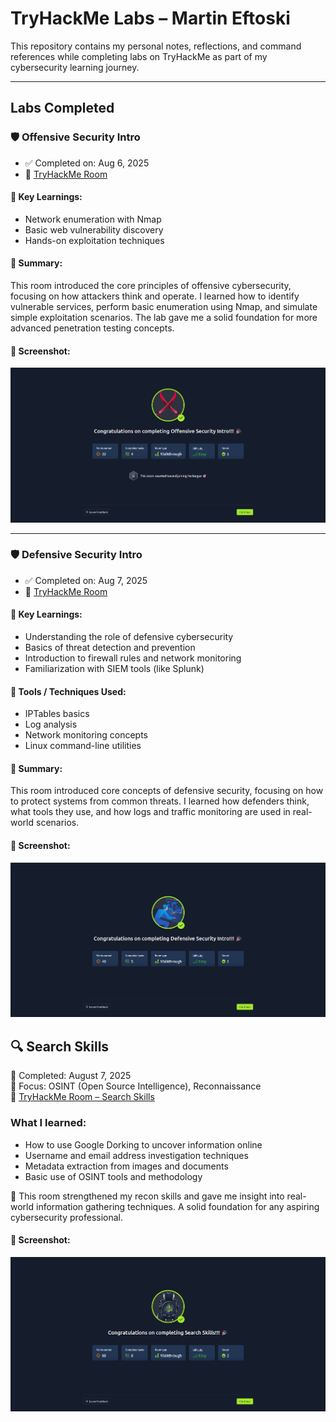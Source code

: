# TryHackMe Labs – Martin Eftoski

This repository contains my personal notes, reflections, and command references while completing labs on TryHackMe as part of my cybersecurity learning journey.

---

## Labs Completed

### 🛡️ Offensive Security Intro
- ✅ Completed on: Aug 6, 2025  
- 🔗 [TryHackMe Room](https://tryhackme.com/room/offensivesecurityintro)

#### 🧠 Key Learnings:
- Network enumeration with Nmap  
- Basic web vulnerability discovery  
- Hands-on exploitation techniques

#### 📝 Summary:
This room introduced the core principles of offensive cybersecurity, focusing on how attackers think and operate.
I learned how to identify vulnerable services, perform basic enumeration using Nmap, and simulate simple exploitation scenarios.
The lab gave me a solid foundation for more advanced penetration testing concepts.

#### 📸 Screenshot:
![Offensive Security Intro Screenshot](offensive.png)

---

### 🛡️ Defensive Security Intro
- ✅ Completed on: Aug 7, 2025  
- 🔗 [TryHackMe Room](https://tryhackme.com/room/defensivesecurityintro)

#### 🧠 Key Learnings:
- Understanding the role of defensive cybersecurity  
- Basics of threat detection and prevention  
- Introduction to firewall rules and network monitoring  
- Familiarization with SIEM tools (like Splunk)

#### 🔧 Tools / Techniques Used:
- IPTables basics  
- Log analysis  
- Network monitoring concepts  
- Linux command-line utilities

#### 📝 Summary:
This room introduced core concepts of defensive security, focusing on how to protect systems from common threats.
I learned how defenders think, what tools they use, and how logs and traffic monitoring are used in real-world scenarios.

#### 📸 Screenshot:
![Defensive Security Intro Screenshot](defensive.png)


## 🔍 Search Skills

📅 Completed: August 7, 2025  
🧠 Focus: OSINT (Open Source Intelligence), Reconnaissance  
🔗 [TryHackMe Room – Search Skills](https://tryhackme.com/room/searchskills)  

### What I learned:
- How to use Google Dorking to uncover information online
- Username and email address investigation techniques
- Metadata extraction from images and documents
- Basic use of OSINT tools and methodology

📌 This room strengthened my recon skills and gave me insight into real-world information gathering techniques.
A solid foundation for any aspiring cybersecurity professional.

#### 📸 Screenshot:
![Search Skills Intro Screenshot](Search-skills.png)

